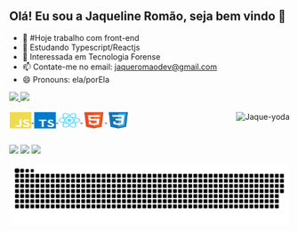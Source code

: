 ## Olá! Eu sou a Jaqueline Romão, seja bem vindo 👋

- 🔭 #Hoje trabalho com front-end
- 🌱 Estudando Typescript/Reactjs
- 💬 Interessada em Tecnologia Forense
- 📫 Contate-me no email: jaqueromaodev@gmail.com
- 😄 Pronouns: ela/porEla

<div>
  <a href="https://github.com/jaquelinedv">
  <img height="180em" src="https://github-readme-stats.vercel.app/api?username=jaquelinedv&show_icons=true&theme=dracula&include_all_commits=true&count_private=true"/>
  <img height="180em" src="https://github-readme-stats.vercel.app/api/top-langs/?username=jaquelinedv&layout=compact&langs_count=7&theme=dracula"/>
</div>
<div style="display: inline_block"><br>
  <img align="center" alt="Jaque-Js" height="30" width="40" src="https://raw.githubusercontent.com/devicons/devicon/master/icons/javascript/javascript-plain.svg">
  <img align="center" alt="Jaque-Ts" height="30" width="40" src="https://raw.githubusercontent.com/devicons/devicon/master/icons/typescript/typescript-plain.svg">
  <img align="center" alt="Jaque-React" height="30" width="40" src="https://raw.githubusercontent.com/devicons/devicon/master/icons/react/react-original.svg">
  <img align="center" alt="Jaque-HTML" height="30" width="40" src="https://raw.githubusercontent.com/devicons/devicon/master/icons/html5/html5-original.svg">
  <img align="center" alt="Jaque-CSS" height="30" width="40" src="https://raw.githubusercontent.com/devicons/devicon/master/icons/css3/css3-original.svg">
  <img align="right" alt="Jaque-yoda" src="https://cdn.discordapp.com/attachments/795358919417397249/825430589581688872/hi.gif">
</div>
  
  ##
 
<div> 
  <a href="https://www.instagram.com/jaaqueregina" target="_blank"><img src="https://img.shields.io/badge/-Instagram-%23E4405F?style=for-the-badge&logo=instagram&logoColor=white" target="_blank"></a>
  <a href = "mailto:jaqueromaodev@gmail.com"><img src="https://img.shields.io/badge/-Gmail-%23333?style=for-the-badge&logo=gmail&logoColor=white" target="_blank"></a>
  <a href="https://www.linkedin.com/in/jaqueromaodev" target="_blank"><img src="https://img.shields.io/badge/-LinkedIn-%230077B5?style=for-the-badge&logo=linkedin&logoColor=white" target="_blank"></a> 
 
  ![Snake animation](https://github.com/jaquelinedv/jaquelinedv/blob/output/github-contribution-grid-snake.svg)
 
</div>

